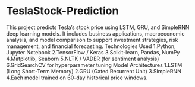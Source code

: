 # TeslaStock-Prediction
This project predicts Tesla’s stock price using LSTM, GRU, and SimpleRNN deep learning models. It includes business applications, macroeconomic analysis, and model comparison to support investment strategies, risk management, and financial forecasting.
Technologies Used
1.Python, Jupyter Notebook
2.TensorFlow / Keras
3.Scikit-learn, Pandas, NumPy
4.Matplotlib, Seaborn
5.NLTK / VADER (for sentiment analysis)
6.GridSearchCV for hyperparameter tuning
Model Architectures
1.LSTM (Long Short-Term Memory)
2.GRU (Gated Recurrent Unit)
3.SimpleRNN
4.Each model trained on 60-day historical price windows.


